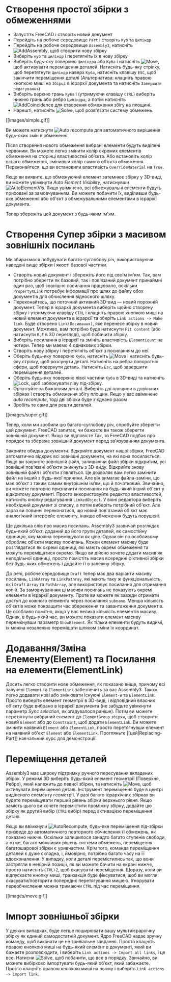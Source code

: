 # Створення простої збірки з обмеженнями

* Запустіть FreeCAD і створіть новий документ
* Перейдіть на робоче середовище `Part` і створіть `Куб` та `Циліндр`
* Перейдіть на робоче середовище `Assembly3`, натисніть ![AddAssembly](../raw/master/freecad/asm3/Gui/Resources/icons/Assembly_New_Assembly.svg?sanitize=true), щоб створити нову збірку
* Виберіть `куб` та `циліндр` і перетягніть їх в нову збірку
* Виберіть будь-яку поверхню `Циліндра` або `Куба` і натисніть ![Move](../raw/master/freecad/asm3/Gui/Resources/icons/Assembly_Move.svg?sanitize=true), щоб активувати переміщення деталей. Натисніть будь-яку стрілку, щоб перетягнути `Циліндр` наверх `Куба`, натисніть клавішу `ESC`, щоб закінчити переміщення деталі (Альтернатива: клацніть правою кнопкою миші на `Збірці` в ієрархії документа та натисніть `Завершити редагування`)
* Виберіть верхню грань `Куба` і (утримуючи клавішу `CTRL`) виберіть нижню грань або ребро `Циліндра`, а потім натисніть ![AddCoincidence](../raw/master/freecad/asm3/Gui/Resources/icons/constraints/Assembly_ConstraintCoincidence.svg?sanitize=true) для створення обмеження збігу на площині.
* Нарешті, натисніть ![Solve](../raw/master/freecad/asm3/Gui/Resources/icons/AssemblyWorkbench.svg?sanitize=true), щоб розв'язати систему обмежень.

[[images/simple.gif]]

Ви можете натиснути ![Auto recompute](../raw/master/freecad/asm3/Gui/Resources/icons/Assembly_AutoRecompute.svg?sanitize=true) для автоматичного вирішення будь-яких змін в обмеженні.

Після створення нового обмеження вибрані елементи будуть виділені червоним. Ви можете легко змінити колір окремих елементів обмеження на сторінці властивостей об’єкта. Або встановіть колір всього обмеження, змінивши колір самого об’єкта обмеження. Переконайтеся, що ви встановили властивість `OverrideMaterial` на `True`.

Якщо ви виявите, що обмежуючий елемент затемнює збірку у 3D-виді, ви можете увімкнути _Auto Element Visibility_, натиснувши ![AutoElementVis](../raw/master/freecad/asm3/Gui/Resources/icons/Assembly_AutoElementVis.svg?sanitize=true). Якщо увімкнено, всі обмежувальні елементи будуть приховані за замовчуванням. Ви можете побачити їх, виділивши будь-яке обмеження або об'єкт з обмежувальними елементами в ієрархії документа.

Тепер збережіть цей документ з будь-яким ім'ям.

# Створення Супер збірки з масивом зовнішніх посилань

Ми збираємося побудувати багато-суглобову _річ_, використовуючи наведені вище збірки і якості базової частини.

* Створіть новий документ і збережіть його під своїм ім'ям. Так, вам потрібно зберегти як базовий, так і пов’язаний документ принаймні один раз, щоб зовнішнє посилання працювало, оскільки `PropertyXLink` потребує інформації про шлях до файлу обох документів для обчислення відносного шляху.
* Переконайтесь, що поточний активний 3D-вид — новий порожній документ. Тепер в ієрархії документа виберіть щойно створену збірку і утримуючи клавішу `CTRL` і клацніть правою кнопкою миші на новий елемент документа в ієрархії та оберіть `Link actions -> Make link`. Буде створено `Link(Посилання)`, яке перенесе збірку в новий документ. Можливо, вам потрібно буде натиснути `Fit content` (або натиснути `В,F` в 3D перегляді), щоб побачити збірку.
* Виберіть посилання в ієрархії та змініть властивість `ElementCount` на чотири. Тепер ми маємо 4 однакових збірки.
* Створіть нову збірку і перетягніть об'єкт з посиланням до неї.
* Оберіть будь-яку поверхню `Куба`, натисніть ![Move](../raw/master/freecad/asm3/Gui/Resources/icons/Assembly_Move.svg?sanitize=true) і натисніть будь-яку стрілку, щоб розсунути деталі. Натисніть на ребра поворотної сфери, щоб повернути деталь. Натисніть `Esc`, щоб завершити переміщення деталей.
* Оберіть будь-яку поверхню лівої частини `Куба` в 3D-виді та натисніть ![Lock](../raw/master/freecad/asm3/Gui/Resources/icons/constraints/Assembly_ConstraintLock.svg?sanitize=true), щоб заблокувати ліву під-збірку.
* Орієнтуйте за бажанням деталі. Виберіть дві площини в довільних збірках і створіть обмеження збігу площин. Якщо у вас ввімкнене _auto recompute_, тоді дві збірки буде з'єднано разом
* Зробіть те саме для решти деталей.

[[images/super.gif]]

Тепер, коли ми зробили цю багато-суглобову річ, спробуйте зберегти цей документ. FreeCAD запитає, чи бажаєте ви також зберегти зовнішній документ. Якщо ви відповісте Так, то FreeCAD подбає про порядок та збереже зовнішній документ перед зв'язуванням документа.

Закрийте обидва документи. Відкрийте документ нашої збірки, FreeCAD автоматично відкриє всі зовнішні документи, на які вона посилається. Якщо ви закриєте зовнішній файл, залишаючи файл збірки відкритим, усі зовнішні пов’язані об’єкти зникнуть з 3D-виду. Відкрийте знову зовнішній файл і об'єкти з’являться. Це дозволяє вам легко замінити файл на інший з будь-якої причини. Але він вимагає файла-заміни, що має об’єкт з таким самим внутрішнім ім’ям, що й початковий. Звичайно, ви можете повторно призначити посилання на будь-який інший об'єкт у відкритому документі. Просто використовуйте редактор властивостей, натисніть кнопку редагування `LinkedObject`. У вікні редактора виберіть необхідний документ зі списку, а потім виберіть потрібний об'єкт. Але зараз ви повинні переконатися, що новий пов'язаний об'єкт має аналогічний інтерфейс елементу, інакше обмеження будуть порушені.

Ще декілька слів про масив посилань. Assembly3 зазвичай розглядає будь-який об’єкт, доданий до його групи деталей, як самостійну одиницю, яку можна переміщувати як ціле. Однак він по особливому обробляє об’єкти масиву посилань. Кожен елемент масиву буде розглядатися як окремі одиниці, які мають окремі обмеження та можуть переміщатися окремо. Якщо ви дійсно хочете додати масив як неподільної одиниці, просто помістіть масив всередині фіктивної збірки без будь-яких обмежень і додайте її в залежну збірку.

До речі, робоче середовище `Draft` тепер має два варіанти масиву посилань, `LinkArray` та `LinkPathray`, які мають таку ж функціональність, як і `Draft` `Array` та `PathArray`, але використовує посилання для отримання копій. За замовчуванням ці масиви посилань не показують окремі елементи в ієрархії документу. Проте ви можете як завжди отримати доступ до кожного елемента через посилання `subname`. Менша кількість об'єктів може покращити час збереження та завантаження документів. Це особливо помітно, якщо у вас велика кількість елементів масиву. Однак, в будь-який час, ви можете показати елемент масиву перемкнувши параметр `ShowElement`. Як тільки елементи будуть видимі, їх можна незалежно переміщати шляхом зміни їх координат.

# Додавання/Зміна Елементу(Element) та Посилання на елементи(ElementLink)

Досить легко створити нове обмеження, як показано вище, причому всі залучені `Element` та `ElementLink` забезпечить за вас Assembly3. Також легко додавати нові або змінювати існуючі `Element-и` та `ElementLink`. Просто виберіть елемент геометрії в 3D-виді, і відповідний власник об'єкту буде вибрано в ієрархії документа (не забудьте увімкнути параметр _Sync selection_, як згадувалося раніше). Потім ви можете перетягнути вибраний елемент до `ElementGroup` `збірки`, щоб створити новий `Element` або до `Constraint`, щоб додати `ElementLink`. Ви можете змінити наявний `Element` або `ElementLink`, просто перетягнувши елемент на наявний об'єкт `Element` або `ElementLink`. Прогляньте [[цей|Replacing-Part]] навчальний курс для демонстрації.

# Переміщення деталей

Assembly3 має широку підтримку ручного пересування вкладених збірок. У режимі 3D виберіть будь-який елемент геометрії (Поверхня, Ребро), який належить до певної збірки, та натисніть ![Move](../raw/master/freecad/asm3/Gui/Resources/icons/Assembly_Move.svg?sanitize=true), щоб активувати переміщення деталі. Інструмент переміщення буде в центрі виділеного елементу геометрії. У разі багато ієрархічних збірках ви будете переміщувати перший рівень збірки верхнього рівня. Якщо замість цього ви хочете перемістити проміжну збірку, додайте цю збірку як другий вибір (`CTRL` вибір) перед активацією переміщення деталі.

Якщо ви ввімкнули ![AutoRecompute](../raw/master/freecad/asm3/Gui/Resources/icons/Assembly_AutoRecompute.svg?sanitize=true), будь-яке переміщення під-збірки призведе до автоматичного повторного обчислення її обмежень, як показано нижче. Оскільки залишилося занадто багато ступенів свободи, а отже, багато можливих рішень системи обмежень, переміщення багатошарової збірки є уривчастим. Крім того, команда переміщення деталей є дуже складна, і, ймовірно, потрібно багато часу на її вдосконалення. У випадку, коли деталі перемістились так, що вони застрягли в невірній позиції, як ви можете бачити на екрані нижче, просто натисніть `CTRL+Z`, щоб скасувати переміщення. Щоразу, коли ви відпускаєте кнопку миші, транзакція буде фіксуватися, щоб ви могли скасувати/повторити попереднє перетягування мишею. Ігнорувати переобчислення можна тримаючи `CTRL` під час переміщення.


[[images/move.gif]]

# Імпорт зовнішньої збірки

У деяких випадках, буде легше поширювати вашу мультиієрархічну збірку як єдиний самодостатній документ. Ядро FreeCAD надає зручну команду, щоб виконати це не тривіальне завдання. Просто клацніть правою кнопкою миші на будь-який елемент в документі, який ви бажаєте розповсюдити, і виберіть `Link actions -> Import all
links`, і це все. Натисни ![Solve](../raw/master/freecad/asm3/Gui/Resources/icons/AssemblyWorkbench.svg?sanitize=true), щоб побачити, що все в порядку. Звичайно, ви можете вибірково імпортувати будь-який об’єкт, який забажаєте. Просто клацніть правою кнопкою миші на ньому і виберіть `Link actions -> Import
link`.

